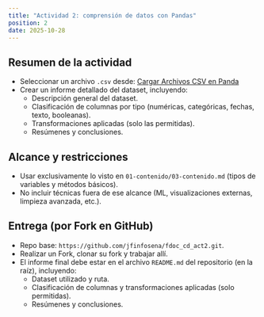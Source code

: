 ```yaml
---
title: "Actividad 2: comprensión de datos con Pandas"
position: 2
date: 2025-10-28
---
```


## Resumen de la actividad

- Seleccionar un archivo `.csv` desde: 
[Cargar Archivos CSV en Panda](04-tutoriales\03-tutorial3)
- Crear un informe detallado del dataset, incluyendo:
  - Descripción general del dataset.
  - Clasificación de columnas por tipo (numéricas, categóricas, fechas, texto, booleanas).
  - Transformaciones aplicadas (solo las permitidas).
  - Resúmenes y conclusiones.

## Alcance y restricciones

- Usar exclusivamente lo visto en `01-contenido/03-contenido.md` (tipos de variables y métodos básicos).
- No incluir técnicas fuera de ese alcance (ML, visualizaciones externas, limpieza avanzada, etc.).

## Entrega (por Fork en GitHub)

- Repo base: `https://github.com/jfinfosena/fdoc_cd_act2.git`.
- Realizar un Fork, clonar su fork y trabajar allí.
- El informe final debe estar en el archivo `README.md` del repositorio (en la raíz), incluyendo:
  - Dataset utilizado y ruta.
  - Clasificación de columnas y transformaciones aplicadas (solo permitidas).
  - Resúmenes y conclusiones.

